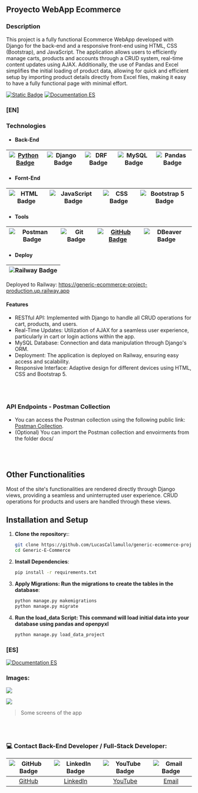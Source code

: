 ## Proyecto WebApp Ecommerce

### Description
This project is a fully functional Ecommerce WebApp developed with Django for the back-end and a responsive front-end using HTML, CSS (Bootstrap), and JavaScript. The application allows users to efficiently manage carts, products and accounts through a CRUD system, real-time content updates using AJAX. Additionally, the use of Pandas and Excel simplifies the initial loading of product data, allowing for quick and efficient setup by importing product details directly from Excel files, making it easy to have a fully functional page with minimal effort.

[![Static Badge](https://img.shields.io/badge/Documentation-EN-blue)](#english-doc) [![Documentation ES](https://img.shields.io/badge/Documentation-ES-green)](https://github.com/LucasCallamullo/generic-ecommerce-project/blob/main/README-es.md)

<a id="english-doc"></a>
### [EN]

### Technologies
- #### Back-End
| [![Python Badge](https://img.shields.io/badge/python-%2314354C.svg?style=for-the-badge&logo=python&logoColor=white)](#features-id) | ![Django Badge](https://img.shields.io/badge/Django-092E20?style=for-the-badge&logo=django&logoColor=green) | ![DRF Badge](https://img.shields.io/badge/django%20rest-ff1709?style=for-the-badge&logo=django&logoColor=white) | ![MySQL Badge](https://img.shields.io/badge/MySQL-005C84?style=for-the-badge&logo=mysql&logoColor=white) | ![Pandas Badge](https://img.shields.io/badge/Pandas-2C2D72?style=for-the-badge&logo=pandas&logoColor=white) |
|:-:|:-:|:-:|:-:|:-:|

- ####  Fornt-End
| ![HTML Badge](https://img.shields.io/badge/HTML5-E34F26?style=for-the-badge&logo=html5&logoColor=white) | ![JavaScript Badge](https://img.shields.io/badge/JavaScript-323330?style=for-the-badge&logo=javascript&logoColor=F7DF1E) | ![CSS Badge](https://img.shields.io/badge/CSS3-1572B6?style=for-the-badge&logo=css3&logoColor=white) | ![Bootstrap 5 Badge](https://img.shields.io/badge/Bootstrap-563D7C?style=for-the-badge&logo=bootstrap&logoColor=white) | 
|:-:|:-:|:-:|:-:|

- #### Tools 
| ![Postman Badge](https://img.shields.io/badge/Postman-FF6C37?style=for-the-badge&logo=Postman&logoColor=white) | ![Git Badge](https://img.shields.io/badge/git%20-%23F05033.svg?&style=for-the-badge&logo=git&logoColor=white) | [![GitHub Badge](https://img.shields.io/badge/github%20-%23121011.svg?&style=for-the-badge&logo=github&logoColor=white)](https://github.com/LucasCallamullo) | ![DBeaver Badge](https://img.shields.io/badge/dbeaver-382923?style=for-the-badge&logo=dbeaver&logoColor=white)
|:-:|:-:|:-:|:-:|

- #### Deploy
| ![Railway Badge](https://img.shields.io/badge/Railway-131415?style=for-the-badge&logo=railway&logoColor=white) |
|:-:|
Deployed to Railway: https://generic-ecommerce-project-production.up.railway.app

#### Features
<a id="features-id"></a>
* RESTful API: Implemented with Django to handle all CRUD operations for cart, products, and users.
* Real-Time Updates: Utilization of AJAX for a seamless user experience, particularly in cart or login actions within the app.
* MySQL Database: Connection and data manipulation through Django's ORM.
* Deployment: The application is deployed on Railway, ensuring easy access and scalability.
* Responsive Interface: Adaptive design for different devices using HTML, CSS and Bootstrap 5.

<br></br>
<a id="postman-id"></a>
### API Endpoints - Postman Collection 
* You can access the Postman collection using the following public link: [Postman Collection](https://documenter.getpostman.com/view/41618970/2sAYQiAnKz).
* (Optional) You can import the Postman collection and envoirments from the folder docs/

<br></br>

## Other Functionalities
Most of the site's functionalities are rendered directly through Django views, providing a seamless and uninterrupted user experience. CRUD operations for products and users are handled through these views.

## Installation and Setup
1. **Clone the repository:**:
   ```bash
   git clone https://github.com/LucasCallamullo/generic-ecommerce-project.git
   cd Generic-E-Commerce

2. **Install Dependencies**:
   ```bash
   pip install -r requirements.txt

3. **Apply Migrations: Run the migrations to create the tables in the database**:
   ```bash
   python manage.py makemigrations
   python manage.py migrate

4. **Run the load_data Script: This command will load initial data into your database using pandas and openpyxl**
   ```bash
   python manage.py load_data_project


### [ES]
[![Documentation ES](https://img.shields.io/badge/Documentation-ES-green)](https://github.com/LucasCallamullo/generic-ecommerce-project/blob/main/README-es.md)

### Images:
![](https://media.discordapp.net/attachments/1028131678209720431/1333499973337350235/image.png?ex=67991e20&is=6797cca0&hm=5954c4aae4a0b55d03b6aec65e5ea2760162838de60435e6b13e6f01962b5677&=&format=webp&quality=lossless&width=768&height=388)

![](https://media.discordapp.net/attachments/1028131678209720431/1333500687346176030/image.png?ex=67991ecb&is=6797cd4b&hm=7cef51f2987d2c1613b28c292bbf9bfc2c842e8333803e91024084677d86b3a1&=&format=webp&quality=lossless&width=768&height=390)
> Some screens of the app

<br></br>

### 💻 Contact Back-End Developer / Full-Stack Developer:

| ![GitHub Badge](https://img.shields.io/badge/github-%23121011.svg?&style=for-the-badge&logo=github&logoColor=white) | ![LinkedIn Badge](https://img.shields.io/badge/linkedin-%230077B5.svg?&style=for-the-badge&logo=linkedin&logoColor=white) | ![YouTube Badge](https://img.shields.io/badge/YouTube%20-%23FF0000.svg?&style=for-the-badge&logo=YouTube&logoColor=white) | ![Gmail Badge](https://img.shields.io/badge/Gmail-D14836?style=for-the-badge&logo=gmail&logoColor=white) |
|:---:|:---:|:---:|:---:|
| [GitHub](https://github.com/LucasCallamullo) | [LinkedIn](https://www.linkedin.com/in/lucas-callamullo/) | [YouTube](https://www.youtube.com/@lucas_clases_python) |  [Email](mailto:lucascallamullo98@gmail.com) |
